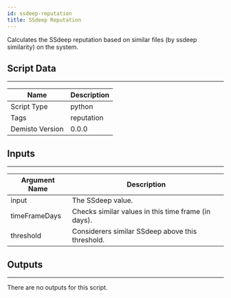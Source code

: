 ```yaml
---
id: ssdeep-reputation
title: SSdeep Reputation
---
```


Calculates the SSdeep reputation based on similar files (by ssdeep similarity) on the system.

## Script Data
---

| **Name** | **Description** |
| --- | --- |
| Script Type | python |
| Tags | reputation |
| Demisto Version | 0.0.0 |

## Inputs
---

| **Argument Name** | **Description** |
| --- | --- |
| input | The SSdeep value. |
| timeFrameDays | Checks similar values in this time frame (in days). |
| threshold | Considerers similar SSdeep above this threshold. |

## Outputs
---
There are no outputs for this script.
